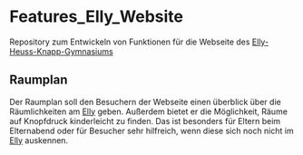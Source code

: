 # Features_Elly_Website
Repository zum Entwickeln von Funktionen für die Webseite des [Elly-Heuss-Knapp-Gymnasiums](www.ehkg-hn.de)

## Raumplan

Der Raumplan soll den Besuchern der Webseite einen überblick über die Räumlichkeiten am [Elly](www.ehkg-hn.de) geben. Außerdem bietet er die Möglichkeit, Räume auf Knopfdruck kinderleicht zu finden. Das ist besonders für Eltern beim Elternabend oder für Besucher sehr hilfreich, wenn diese sich noch nicht im [Elly](www.ehkg-hn.de) auskennen.
